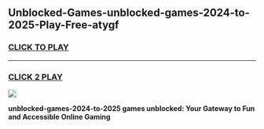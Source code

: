 
## Unblocked-Games-unblocked-games-2024-to-2025-Play-Free-atygf
<h3>
<a href="https://premium76.site?title=unblocked-games-2024-to-2025&ref=19M">CLICK TO PLAY</a></h3>
<hr>

<h3>
<a href="https://premium76.site?title=unblocked-games-2024-to-2025&ref=19M">CLICK 2 PLAY</a>
  
</h3>

<a href="https://premium76.site?title=unblocked-games-2024-to-2025&ref=19M"><img src="https://clearcache.store/games.png"></a>


**unblocked-games-2024-to-2025 games unblocked: Your Gateway to Fun and Accessible Online Gaming**
